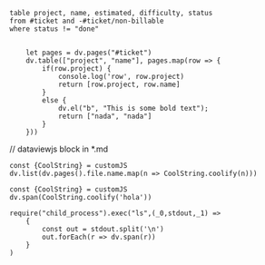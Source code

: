 ```dataview
table project, name, estimated, difficulty, status
from #ticket and -#ticket/non-billable
where status != "done"
```
``` dataviewjs
	
	let pages = dv.pages("#ticket")
	dv.table(["project", "name"], pages.map(row => {
		if(row.project) {
			console.log('row', row.project)
			return [row.project, row.name]
		}
		else {
			dv.el("b", "This is some bold text");
			return ["nada", "nada"]
		}
	}))
```

// dataviewjs block in *.md
```dataviewjs
const {CoolString} = customJS
dv.list(dv.pages().file.name.map(n => CoolString.coolify(n)))
```

```dataviewjs
const {CoolString} = customJS
dv.span(CoolString.coolify('hola'))
```
```dataviewjs
require("child_process").exec("ls",(_0,stdout,_1) => 
	{
		const out = stdout.split('\n')
		out.forEach(r => dv.span(r))
	}
)
```

